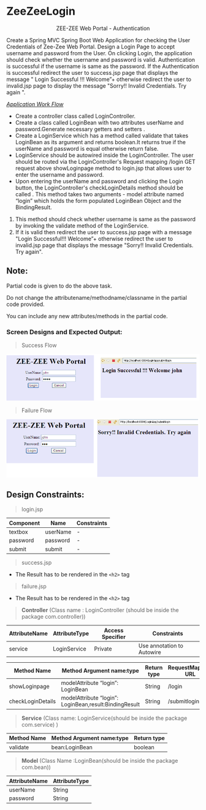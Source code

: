 # ZeeZeeLogin

<p align="center">ZEE-ZEE Web Portal - Authentication</p>

Create a Spring MVC Spring Boot Web Application for checking the User Credentials of Zee-Zee Web Portal. Design a Login Page to accept username and password from the User. On clicking Login, the application should check whether the username and password is valid. Authentication is successful if the username is same as the password. If the Authentication is successful redirect the user to success.jsp page that displays the message " Login Successful !!! Welcome”+<userName > otherwise redirect the user to invalid.jsp page to display the message "Sorry!! Invalid Credentials. Try again ".

<u>*Application Work Flow*</u>

- Create a controller class called LoginController.
- Create a class called LoginBean with two attributes userName and password.Generate necessary getters and setters .
- Create a LoginService which has a method called validate that takes LoginBean as its argument and returns boolean.It returns true if the userName and password is equal otherwise return false. 
- LoginService should be autowired inside the LoginController.
The user should be routed via the LoginController's Request mapping /login GET request above showLoginpage method to login.jsp that allows user to enter the username and password. 
- Upon entering the userName and password and clicking the Login button, the LoginController's checkLoginDetails  method should be called . This method takes two arguments -  model attribute named “login” which holds the form populated LoginBean Object and the BindingResult.

1. This method should check whether username is same as the password by invoking the validate method of the LoginService.
2. If it is valid then redirect the user to success.jsp page with a message "Login Successful!!! Welcome”+<userName > otherwise redirect the user to invalid.jsp page that displays the message "Sorry!! Invalid Credentials. Try again".



## Note:

Partial code is given to do the above task.

Do not change the attributename/methodname/classname in the partial code provided. 

You can include any new attributes/methods in the partial code.

### Screen Designs and Expected Output:

> Success Flow

![image_1](image_1.png)

> Failure Flow

![image_2](image_2.png)

## Design Constraints:

> login.jsp

| Component | Name | Constraints | 
| --------- | ---- | ----------- |
| textbox | userName | - | 
| password | password | - | 
| submit | submit | - | 

> success.jsp

- The Result has to be rendered in the `<h2>` tag

> failure.jsp

- The Result has to be rendered in the `<h2>` tag

> **Controller** (Class name : LoginController (should be inside the package com.controller))
         
| AttributeName | AttributeType | Access Specifier | Constraints | 
| ------------- | ------------- | ---------------- | ----------- |
| service | LoginService | Private | Use annotation to Autowire | 

| Method Name | Method Argument name:type | Return type | RequestMapping URL |
| ----------- | ------------------------- | ----------- | ------------------ |
| showLoginpage | modelAttribute “login”: LoginBean | String | /login |
| checkLoginDetails | modelAttribute “login”: LoginBean,result:BindingResult | String | /submitlogin |

> **Service** (Class name: LoginService(should be inside the package com.service) )

| Method Name | Method Argument name:type | Return type | 
| ----------- | ------------------------- | ----------- |
| validate | bean:LoginBean | boolean |

> **Model** (Class Name :LoginBean(should be inside the package com.bean))

| AttributeName | AttributeType | 
| ------------- | ------------- |
| userName | String | 
| password | String | 

   